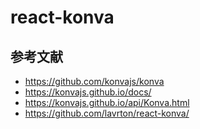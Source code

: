 # react-konva

## 参考文献

- https://github.com/konvajs/konva
- https://konvajs.github.io/docs/
- https://konvajs.github.io/api/Konva.html
- https://github.com/lavrton/react-konva/
